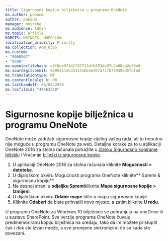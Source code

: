 ```yaml
---
title: Sigurnosne kopije bilježnica u programu OneNote
ms.author: pebaum
author: pebaum
manager: mnirkhe
ms.audience: Admin
ms.topic: article
ROBOTS: NOINDEX, NOFOLLOW
localization_priority: Priority
ms.collection: Adm_O365
ms.custom:
- "9000567"
- "4500"
ms.openlocfilehash: e6f6ee97142f927134fb593de97c2e68aa2e50e0
ms.sourcegitcommit: 8e093114cd31141664e267a7c7b779398d5fdfa8
ms.translationtype: MT
ms.contentlocale: hr-HR
ms.lasthandoff: 06/04/2020
ms.locfileid: "44563350"
---
```

# <a name="backup-notebooks-in-onenote"></a>Sigurnosne kopije bilježnica u programu OneNote

OneNote može zadržati sigurnosne kopije cijelog vašeg rada, ali to trenutno nije moguće u programu OneNote za web. Detaljne korake za to u aplikaciji OneNote 2016 za stolna računala potražite u [članku Sigurnosno kopiranje bilješki](https://support.office.com/article/back-up-notes-f58b34b0-611d-435e-87fa-7942a1767af4#id0eaabaaa=2016,_2013,_2010) i Vraćanje [bilješki iz sigurnosne kopije](https://support.microsoft.com/office/5daf9cb0-6769-4998-a5de-f044fdd0d831).

1. U aplikaciji OneNote 2016 za stolna računala kliknite **Mogućnosti > datoteka**.
2. U dijaloškom okviru Mogućnosti programa OneNote kliknite** Spremi & sigurnosnu kopiju**.
3. Na desnoj strani u **odjeljku Spremi**kliknite **Mapa sigurnosne kopije > Izmijeni**.
4. U dijaloškom okviru **Odabir mape** idite u mapu sigurnosne kopije.
5. Kliknite **Odaberi** da biste prihvatili novo mjesto, a zatim kliknite **U redu**.

U programu OneNote za Windows 10 bilježnice se pohranjuju na oneDrive ili u sustavu SharePoint. Sve verzije programa OneNote čuvaju predmemoriranu kopiju bilježnica na uređaju, tako da im možete pristupiti čak i dok ste izvan mreže, a sve promjene sinkronizirat će se kada ste povezani.
